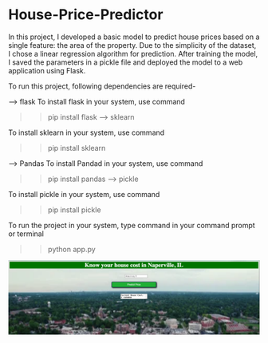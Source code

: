 # House-Price-Predictor
In this project, I developed a basic model to predict house prices based on a single feature: the area of the property. Due to the simplicity of the dataset, I chose a linear regression algorithm for prediction. After training the model, I saved the parameters in a pickle file and deployed the model to a web application using Flask.

To run this project, following dependencies are required-

--> flask
To install flask in your system, use command 

>> pip install flask
--> sklearn

To install sklearn in your system, use command 
>> pip install sklearn

--> Pandas
To install Pandad in your system, use command 

>> pip install pandas
--> pickle

To install pickle in your system, use command 
>> pip install pickle

To run the project in your system, type command in your command prompt or terminal
>> python app.py

<p>
    <img src="screenshots/house.png"/>
</p>
       
